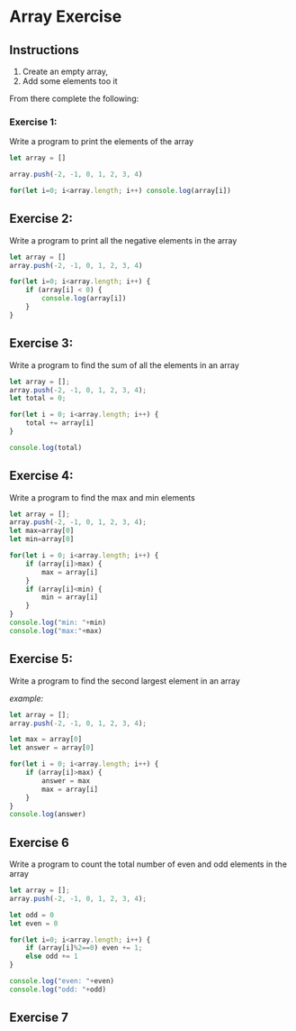 # Array Exercise

## Instructions

1. Create an empty array,
2. Add some elements too it

From there complete the following:

### Exercise 1:
Write a program to print the elements of the array

```js
let array = []

array.push(-2, -1, 0, 1, 2, 3, 4)

for(let i=0; i<array.length; i++) console.log(array[i])
```


## Exercise 2:
Write a program to print all the negative elements in the array

```js
let array = []
array.push(-2, -1, 0, 1, 2, 3, 4)

for(let i=0; i<array.length; i++) {
    if (array[i] < 0) {
        console.log(array[i])
    }
}
```

## Exercise 3:
Write a program to find the sum of all the elements in an array

```js
let array = [];
array.push(-2, -1, 0, 1, 2, 3, 4);
let total = 0;

for(let i = 0; i<array.length; i++) {
    total += array[i]
}

console.log(total)
```

## Exercise 4:
Write a program to find the max and min elements
```js
let array = [];
array.push(-2, -1, 0, 1, 2, 3, 4);
let max=array[0]
let min=array[0]

for(let i = 0; i<array.length; i++) {
    if (array[i]>max) {
        max = array[i]
    }
    if (array[i]<min) {
        min = array[i]
    }
}
console.log("min: "+min)
console.log("max:"+max)
```

## Exercise 5:
Write a program to find the second largest element in an array

*example:*
```js
let array = [];
array.push(-2, -1, 0, 1, 2, 3, 4);

let max = array[0]
let answer = array[0]

for(let i = 0; i<array.length; i++) {
    if (array[i]>max) {
        answer = max
        max = array[i]
    }
}
console.log(answer)
```

## Exercise 6
Write a program to count the total number of even and odd elements in the array

```js
let array = [];
array.push(-2, -1, 0, 1, 2, 3, 4);

let odd = 0
let even = 0

for(let i=0; i<array.length; i++) {
    if (array[i]%2==0) even += 1;
    else odd += 1
}

console.log("even: "+even)
console.log("odd: "+odd)
```

## Exercise 7




